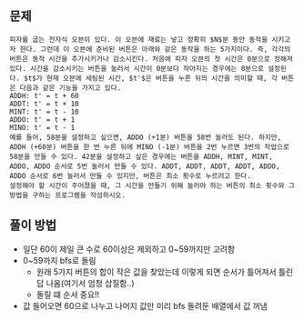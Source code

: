 ## 문제
```
피자를 굽는 전자식 오븐이 있다. 이 오븐에 재료는 넣고 정확히 $N$분 동안 동작을 시키고자 한다. 그런데 이 오븐에 준비된 버튼은 아래와 같은 동작을 하는 5가지이다. 즉, 각각의 버튼은 동작 시간을 추가시키거나 감소시킨다. 처음에 피자 오븐의 첫 시간은 0분으로 정해져 있다. 시간을 감소시키는 버튼을 눌러서 시간이 0분보다 작아지는 경우에는 0분으로 설정된다. $t$가 현재 오븐에 세팅된 시간, $t'$은 버튼을 누른 뒤의 시간을 의미할 때, 각 버튼은 다음과 같은 기능을 가지고 있다.
ADDH: t' = t + 60
ADDT: t' = t + 10
MINT: t' = t - 10
ADDO: t' = t + 1
MINO: t' = t - 1
예를 들어, 58분을 설정하고 싶으면, ADDO (+1분) 버튼을 58번 눌러도 된다. 하지만, ADDH (+60분) 버튼을 한 번 누른 뒤에 MINO (-1분) 버튼을 2번 누르면 3번의 작업으로 58분을 만들 수 있다. 42분을 설정하고 싶은 경우에는 버튼을 ADDH, MINT, MINT, ADDO, ADDO 순서로 5번 눌러서 만들 수 있다. ADDT, ADDT, ADDT, ADDT, ADDO, ADDO 순서로 6번 눌러서 만들 수 있지만, 버튼은 최소 횟수로 누르려고 한다.
설정해야 할 시간이 주어졌을 때, 그 시간을 만들기 위해 눌러야 하는 버튼의 최소 횟수와 그 방법을 구하는 프로그램을 작성하시오.
```

## 풀이 방법
- 일단 60이 제일 큰 수로 60이상은 제외하고 0~59까지만 고려함
- 0~59까지 bfs로 돌림
  - 원래 5가지 버튼의 합이 작은 값을 찾았는데 이렇게 되면 순서가 틀어져서 틀린 답 나옴(여기서 엄청 삽질함..)
  - 돌릴 떄 순서 중요!!
- 값 들어오면 60으로 나누고 나머지 값만 미리 bfs 돌려둔 배열에서 값 꺼냄
